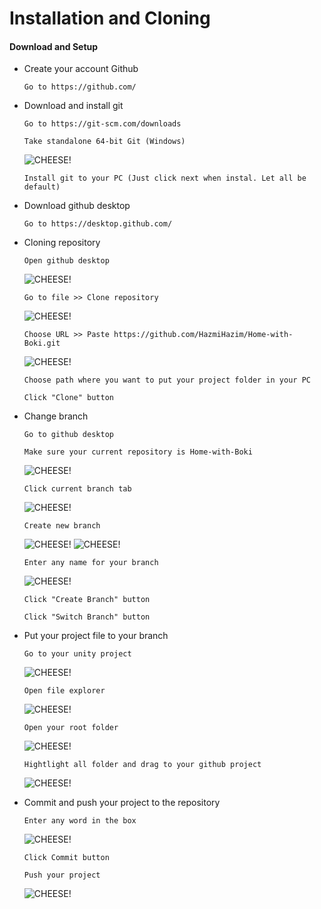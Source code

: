 # Installation and Cloning

#### Download and Setup

- Create your account Github
   ```
   Go to https://github.com/
   ```

- Download and install git
   ```
   Go to https://git-scm.com/downloads
   ```
   ```
   Take standalone 64-bit Git (Windows)
   ```
   ![CHEESE!](Images/image%207.jpg)
   ```
   Install git to your PC (Just click next when instal. Let all be default)
   ```
   
- Download github desktop
   ```
   Go to https://desktop.github.com/
   ```

- Cloning repository
   ```
   Open github desktop
   ```
   ![CHEESE!](Images/image1.jpg)
   ```
   Go to file >> Clone repository
   ```
   ![CHEESE!](Images/image%202.jpg)
   ```
   Choose URL >> Paste https://github.com/HazmiHazim/Home-with-Boki.git
   ```
   ![CHEESE!](Images/Image%203.jpg)
   ```
   Choose path where you want to put your project folder in your PC
   ```
   ```
   Click "Clone" button
   ```

- Change branch
   ```
   Go to github desktop
   ```
   ```
   Make sure your current repository is Home-with-Boki
   ```
   ![CHEESE!](Images/image%204.jpg)
   ```
   Click current branch tab
   ```
   ![CHEESE!](Images/image%205.jpg)
   ```
   Create new branch
   ```
   ![CHEESE!](Images/image%206.jpg)
   ![CHEESE!](Images/image%2012.jpg)
   ```
   Enter any name for your branch
   ```
   ![CHEESE!](Images/image%2013.jpg)
   ```
   Click "Create Branch" button
   ```
   ```
   Click "Switch Branch" button
   ```

- Put your project file to your branch
   ```
   Go to your unity project 
   ```
   ![CHEESE!](Images/image%208.jpg)
   ```
   Open file explorer
   ```
   ![CHEESE!](Images/image%209.png)
   ```
   Open your root folder
   ```
   ![CHEESE!](Images/image%2011.jpg)
   ```
   Hightlight all folder and drag to your github project
   ```
   ![CHEESE!](Images/image%2010.png)

- Commit and push your project to the repository
   ```
   Enter any word in the box
   ```
   ![CHEESE!](Images/image%2014.png)
   ```
   Click Commit button
   ```
   ```
   Push your project
   ```
   ![CHEESE!](Images/image%2015.png)

